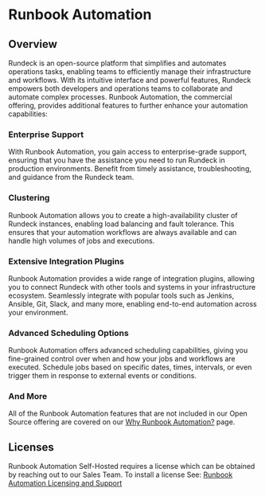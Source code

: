 # Runbook Automation

## Overview

Rundeck is an open-source platform that simplifies and automates operations tasks, enabling teams to efficiently manage their infrastructure and workflows. With its intuitive interface and powerful features, Rundeck empowers both developers and operations teams to collaborate and automate complex processes.  Runbook Automation, the commercial offering, provides additional features to further enhance your automation capabilities:

### Enterprise Support

With Runbook Automation, you gain access to enterprise-grade support, ensuring that you have the assistance you need to run Rundeck in production environments. Benefit from timely assistance, troubleshooting, and guidance from the Rundeck team.

### Clustering

Runbook Automation allows you to create a high-availability cluster of Rundeck instances, enabling load balancing and fault tolerance. This ensures that your automation workflows are always available and can handle high volumes of jobs and executions.

### Extensive Integration Plugins

Runbook Automation provides a wide range of integration plugins, allowing you to connect Rundeck with other tools and systems in your infrastructure ecosystem. Seamlessly integrate with popular tools such as Jenkins, Ansible, Git, Slack, and many more, enabling end-to-end automation across your environment.

### Advanced Scheduling Options

Runbook Automation offers advanced scheduling capabilities, giving you fine-grained control over when and how your jobs and workflows are executed. Schedule jobs based on specific dates, times, intervals, or even trigger them in response to external events or conditions.

### And More
All of the Runbook Automation features that are not included in our Open Source offering are covered on our [Why Runbook Automation?](https://www.rundeck.com/enterprise) page.

## Licenses

Runbook Automation Self-Hosted requires a license which can be obtained by reaching out to our Sales Team.  To install a license See: [Runbook Automation Licensing and Support](/administration/license.md)

